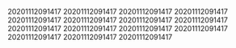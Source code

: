20201112091417
20201112091417
20201112091417
20201112091417
20201112091417
20201112091417
20201112091417
20201112091417
20201112091417
20201112091417
20201112091417
20201112091417
20201112091417
20201112091417
20201112091417
